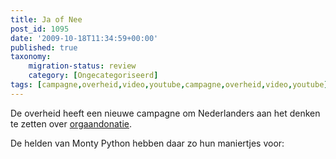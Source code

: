 ```yaml
---
title: Ja of Nee
post_id: 1095
date: '2009-10-18T11:34:59+00:00'
published: true
taxonomy:
    migration-status: review
    category: [Ongecategoriseerd]
tags: [campagne,overheid,video,youtube,campagne,overheid,video,youtube]
---
```

De overheid heeft een nieuwe campagne om Nederlanders aan het denken te zetten over [orgaandonatie](http://www.jaofnee.nl).

De helden van Monty Python hebben daar zo hun maniertjes voor:

 